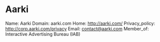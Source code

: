 
# Aarki

Name: Aarki
Domain: aarki.com
Home: http://aarki.com/
Privacy_policy: http://corp.aarki.com/privacy
Email: contact@aarki.com
Member_of: Interactive Advertising Bureau (IAB)
